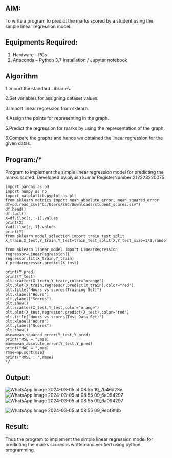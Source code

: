 
## AIM:
To write a program to predict the marks scored by a student using the simple linear regression model.

## Equipments Required:
1. Hardware – PCs
2. Anaconda – Python 3.7 Installation / Jupyter notebook

## Algorithm

1.Import the standard Libraries.

2.Set variables for assigning dataset values.

3.Import linear regression from sklearn.

4.Assign the points for representing in the graph.

5.Predict the regression for marks by using the representation of the graph.

6.Compare the graphs and hence we obtained the linear regression for the given datas. 
## Program:/*
Program to implement the simple linear regression model for predicting the marks scored.
Developed by:piyush kumar 
RegisterNumber:212223220075
```
import pandas as pd
import numpy as np
import matplotlib.pyplot as plt
from sklearn.metrics import mean_absolute_error, mean_squared_error
df=pd.read_csv("C:/Users/SEC/Downloads/student_scores.csv")
df.head()
df.tail()
X=df.iloc[:,:-1].values
print(X)
Y=df.iloc[:,-1].values
print(Y)
from sklearn.model_selection import train_test_split
X_train,X_test,Y_train,Y_test=train_test_split(X,Y,test_size=1/3,random_state=0)

from sklearn.linear_model import LinearRegression
regressor=LinearRegression()
regressor.fit(X_train,Y_train)
Y_pred=regressor.predict(X_test)

print(Y_pred)
print(Y_test)
plt.scatter(X_train,Y_train,color="orange")
plt.plot(X_train,regressor.predict(X_train),color="red")
plt.title("Hours vs scores(Training Set)")
plt.xlabel("Hours")
plt.ylabel("Scores")
plt.show()
plt.scatter(X_test,Y_test,color="orange")
plt.plot(X_test,regressor.predict(X_test),color="red")
plt.title("Hours vs scores(Test Data Set)")
plt.xlabel("Hours")
plt.ylabel("Scores")
plt.show()
mse=mean_squared_error(Y_test,Y_pred)
print("MSE = ",mse)
mae=mean_absolute_error(Y_test,Y_pred)
print("MAE = ",mae)
rmse=np.sqrt(mse)
print("RMSE : ",rmse)
*/
```

## Output:


![WhatsApp Image 2024-03-05 at 08 55 10_7b46d23e](https://github.com/H515piyush/Implementation-of-Simple-Linear-Regression-Model-for-Predicting-the-Marks-Scored/assets/147472999/cc4d9bb8-1bc0-4238-a934-443c02a29b5b)
![WhatsApp Image 2024-03-05 at 08 55 09_6a094297](https://github.com/H515piyush/Implementation-of-Simple-Linear-Regression-Model-for-Predicting-the-Marks-Scored/assets/147472999/c10e760a-4b53-4ea4-bf8e-e9479737ec98)
![WhatsApp Image 2024-03-05 at 08 55 09_6a094297](https://github.com/H515piyush/Implementation-of-Simple-Linear-Regression-Model-for-Predicting-the-Marks-Scored/assets/147472999/ff0d19f9-8918-4557-b2eb-84fcd53765d1)



![WhatsApp Image 2024-03-05 at 08 55 09_9ebf8f4b](https://github.com/H515piyush/Implementation-of-Simple-Linear-Regression-Model-for-Predicting-the-Marks-Scored/assets/147472999/fed66777-97fb-4b91-adf3-37908d152894)

## Result:

Thus the program to implement the simple linear regression model for predicting the marks scored is written and verified using python programming.
